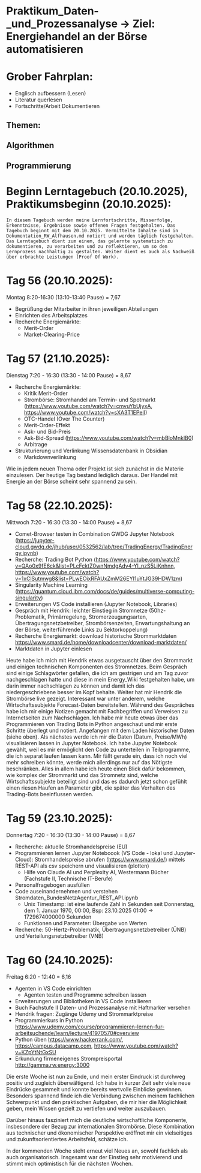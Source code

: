 # Praktikum_Daten-_und_Prozessanalyse -> Ziel: Energiehandel an der Börse automatisieren

# Grober Fahrplan:
  - Englisch aufbessern (Lesen)
  - Literatur querlesen
  - Fortschritte/Arbeit Dokumentieren
## Themen:

## Algorithmen

## Programmierung



# Beginn Lerntagebuch (20.10.2025), Praktikumsbeginn (20.10.2025):

    In diesem Tagebuch werden meine Lernfortschritte, Misserfolge, Erkenntnisse, Ergebnisse sowie offenen Fragen festgehalten. Das Tagebuch beginnt mit dem 20.10.2025. Vermittelte Inhalte sind in Dokumentation_RW_Alfhausen.md notiert und werden täglich festgehalten. 
    Das Lerntagebuch dient zum einem, das gelernte systematisch zu dokumentieren, zu verarbeiten und zu reflektieren, um so den Lernprozess nachhaltig zu gestalten. Weiter dient es auch als Nachweiß über erbrachte Leistungen (Proof Of Work).


# Tag 56 (20.10.2025):

Montag 8:20-16:30 (13:10-13:40 Pause) = 7,67

- Begrüßung der Mitarbeiter in ihren jeweiligen Abteilungen
- Einrichten des Arbeitsplatzes
- Recherche Energiemärkte:
	 - Merit-Order
	 - Market-Clearing-Price


# Tag 57 (21.10.2025):

Dienstag 7:20 - 16:30 (13:30 - 14:00 Pause) = 8,67

- Recherche Energiemärkte:
     - Kritik Merit-Order
     - Strombörse: Stromhandel am Termin- und Spotmarkt (https://www.youtube.com/watch?v=cmvuYbUjyxA, https://www.youtube.com/watch?v=sXA3T1EPelI)
     - OTC-Handel (Over The Counter)
     - Merit-Order-Effekt
     - Ask- und Bid-Preis
     - Ask-Bid-Spread (https://www.youtube.com/watch?v=mbBloMnklB0)
     - Arbitrage
- Strukturierung und Verlinkung Wissensdatenbank in Obsidian
     - Markdownverlinkung

Wie in jedem neuen Thema oder Projekt ist sich zunächst in die Materie einzulesen. Der heutige Tag bestand lediglich daraus. Der Handel mit Energie an der Börse scheint sehr spannend zu sein. 

# Tag 58 (22.10.2025):

Mittwoch 7:20 - 16:30 (13:30 - 14:00 Pause) = 8,67

- Comet-Browser testen in Combination GWDG Jupyter Notebook (https://jupyter-cloud.gwdg.de/jhub/user/0532562/lab/tree/TradingEnergy/TradingEnergy.ipynb)
- Recherche: Trading Bot Python (https://www.youtube.com/watch?v=QAo0x9fE6ck&list=PLcFcktZ0wnNmdgAdv4-Yl_nzS5LiKnhnn, https://www.youtube.com/watch?v=1xClSutmwg8&list=PLwEOixRFAUxZmM26EYI1uYtJG39HDW1zm)
- Singularity Machine Learning (https://quantum.cloud.ibm.com/docs/de/guides/multiverse-computing-singularity)
- Erweiterungen VS Code installieren (Jupyter Notebook, Libraries)
- Gespräch mit Hendrik: leichter Einstieg in Stromnetze (50hz-Problematik, Primärregelung, Stromerzeugungsarten, Übertragungsnetzbetreiber, Strombörsenzeiten, Erwartungshaltung an der Börse, weiterführende Links zu Sektorkoppelung)
- Recherche Energiemarkt: download historische Strommarktdaten https://www.smard.de/home/downloadcenter/download-marktdaten/
- Marktdaten in Jupyter einlesen

Heute habe ich mich mit Hendrik etwas ausgetauscht über den Strommarkt und einigen technischen Komponenten des Stromnetzes. Beim Gespräch sind einige Schlagwörter gefallen, die ich am gestrigen und am Tag zuvor nachgeschlagen hatte und diese in mein Energy_Wiki festgehalten habe, um darin immer nachschlagen zu können und damit ich das niedergeschriebene besser im Kopf behalte. Weiter hat mir Hendrik die Strombörse live gezeigt. Interessant war unter anderem, welche Wirtschaftssubjekte Forecast-Daten bereitstellen. Während des Gespräches habe ich mir einige Notizen gemacht mit Fachbegriffen und Verweisen zu Internetseiten zum Nachschlagen. 
Ich habe mir heute etwas über das Programmieren von Trading Bots in Python angeschaut und mir erste Schritte überlegt und notiert. Angefangen mit dem Laden historischer Daten (siehe oben). Als nächstes werde ich mir die Daten (Datum, Preise/MWh) visualisieren lassen in Jupyter Notebook. Ich habe Jupyter Notebook gewählt, weil es mir ermöglicht den Code zu unterteilen in Teilprogramme, die ich separat laufen lassen kann. Mir fällt gerade ein, dass ich noch viel mehr schreiben könnte, werde mich allerdings nur auf das Nötigste beschränken. Alles in allem habe ich heute einen Blick dafür bekommen, wie komplex der Strommarkt und das Stromnetz sind, welche Wirtschaftssubjekte beteiligt sind und das es dadurch jetzt schon gefühlt einen riesen Haufen an Parameter gibt, die später das Verhalten des Trading-Bots beeinflussen werden. 

# Tag 59 (23.10.2025):

Donnertag 7:20 - 16:30 (13:30 - 14:00 Pause) = 8,67

- Recherche: aktuelle Stromhandelspreise (EU)
- Programmieren lernen Jupyter Noteboook (VS Code - lokal und Jupyter-Cloud): Stromhandelspreise abrufen (https://www.smard.de/) mittels REST-API als csv speichern und visualisieren (plotten)
	- Hilfe von Claude AI und Perplexity AI, Westermann Bücher (Fachstufe II, Technische IT-Berufe)
- Personalfragebogen ausfüllen
- Code auseinandernehmen und verstehen Stromdaten_BundesNetzAgentur_REST_API.ipynb
	- Unix Timestamp: ist eine laufende Zahl in Sekunden seit Donnerstag, dem 1. Januar 1970, 00:00, Bsp: 23.10.2025 01:00 -> 1729674000000 Sekunden
	- Funktionen und Parameter: Übergabe von Werten
- Recherche: 50-Hertz-Problematik, Übertragungsnetzbetreiber (ÜNB) und Verteilungsnetzbetreiber (VNB)


# Tag 60 (24.10.2025):

Freitag 6:20 - 12:40 = 6,16

- Agenten in VS Code einrichten
	- Agenten testen und Programme schreiben lassen
- Erweiterungen und Bibliotheken in VS Code installieren
- Buch Fachstufe II Daten- und Prozessanalyse mit Haftmarker versehen
- Hendrik fragen: Zugänge Udemy und Strommarktpreise
- Programmierkurs in Python https://www.udemy.com/course/programmieren-lernen-fur-arbeitsuchende/learn/lecture/41970570#overview
- Python üben https://www.hackerrank.com/, https://campus.datacamp.com, https://www.youtube.com/watch?v=KZpYtNtGxSU
- Erkundung firmeneigenes Strompreisportal http://gamma.rw.energy:3000

Die erste Woche ist nun zu Ende, und mein erster Eindruck ist durchweg positiv und zugleich überwältigend. Ich habe in kurzer Zeit sehr viele neue Eindrücke gesammelt und konnte bereits wertvolle Einblicke  gewinnen. Besonders spannend finde ich die Verbindung zwischen meinem fachlichen Schwerpunkt und den praktischen Aufgaben, die mir hier die Möglichkeit geben, mein Wissen gezielt zu vertiefen und weiter auszubauen.

Darüber hinaus fasziniert mich die deutliche wirtschaftliche Komponente, insbesondere der Bezug zur internationalen Strombörse. Diese Kombination aus technischer und ökonomischer Perspektive eröffnet mir ein vielseitiges und zukunftsorientiertes Arbeitsfeld, schätze ich.

In der kommenden Woche steht erneut viel Neues an, sowohl fachlich als auch organisatorisch. Insgesamt war der Einstieg sehr motivierend und stimmt mich optimistisch für die nächsten Wochen.